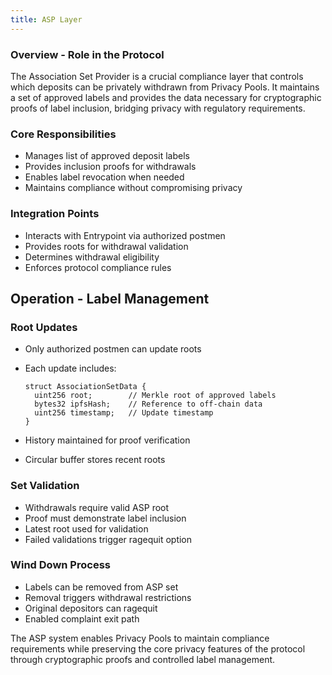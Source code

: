 ```yaml
---
title: ASP Layer
---
```


### Overview - Role in the Protocol

The Association Set Provider is a crucial compliance layer that controls which deposits can be privately withdrawn from Privacy Pools. It maintains a set of approved labels and provides the data necessary for cryptographic proofs of label inclusion, bridging privacy with regulatory requirements.

### Core Responsibilities

- Manages list of approved deposit labels
- Provides inclusion proofs for withdrawals
- Enables label revocation when needed
- Maintains compliance without compromising privacy

### Integration Points

- Interacts with Entrypoint via authorized postmen
- Provides roots for withdrawal validation
- Determines withdrawal eligibility
- Enforces protocol compliance rules

## Operation - Label Management

### Root Updates

- Only authorized postmen can update roots
- Each update includes:

  ```solidity
  struct AssociationSetData {
    uint256 root;        // Merkle root of approved labels
    bytes32 ipfsHash;    // Reference to off-chain data
    uint256 timestamp;   // Update timestamp
  }

  ```

- History maintained for proof verification
- Circular buffer stores recent roots

### Set Validation

- Withdrawals require valid ASP root
- Proof must demonstrate label inclusion
- Latest root used for validation
- Failed validations trigger ragequit option

### Wind Down Process

- Labels can be removed from ASP set
- Removal triggers withdrawal restrictions
- Original depositors can ragequit
- Enabled complaint exit path

The ASP system enables Privacy Pools to maintain compliance requirements while preserving the core privacy features of the protocol through cryptographic proofs and controlled label management.
